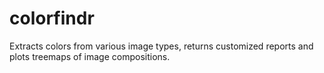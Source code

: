 # colorfindr
Extracts colors from various image types, returns customized reports and plots treemaps  of image compositions.
